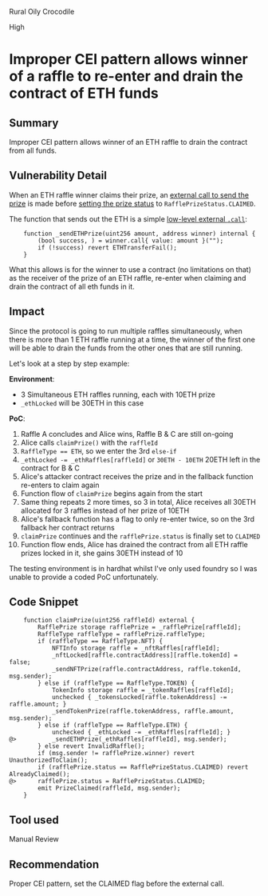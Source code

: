 Rural Oily Crocodile

High

# Improper CEI pattern allows winner of a raffle to re-enter and drain the contract of ETH funds

## Summary
Improper CEI pattern allows winner of an ETH raffle to drain the contract from all funds.

## Vulnerability Detail
When an ETH raffle winner claims their prize, an [external call to send the prize](https://github.com/sherlock-audit/2024-08-winnables-raffles/blob/81b28633d0f450e33a8b32976e17122418f5d47e/public-contracts/contracts/WinnablesPrizeManager.sol#L116-L118) is made before [setting the prize status](https://github.com/sherlock-audit/2024-08-winnables-raffles/blob/81b28633d0f450e33a8b32976e17122418f5d47e/public-contracts/contracts/WinnablesPrizeManager.sol#L122) to `RafflePrizeStatus.CLAIMED`. 

The function that sends out the ETH is a simple [low-level external `.call`](https://github.com/sherlock-audit/2024-08-winnables-raffles/blob/81b28633d0f450e33a8b32976e17122418f5d47e/public-contracts/contracts/WinnablesPrizeManager.sol#L314-L317):

```solidity
    function _sendETHPrize(uint256 amount, address winner) internal {
        (bool success, ) = winner.call{ value: amount }("");
        if (!success) revert ETHTransferFail();
    }
```
What this allows is for the winner to use a contract (no limitations on that) as the receiver of the prize of an ETH raffle, re-enter when claiming and drain the contract of all eth funds in it.
## Impact
Since the protocol is going to run multiple raffles simultaneously, when there is more than 1 ETH raffle running at a time, the winner of the first one will be able to drain the funds from the other ones that are still running. 

Let's look at a step by step example:

**Environment**:
- 3 Simultaneous ETH raffles running, each with 10ETH prize
- `_ethLocked` will be 30ETH in this case

**PoC**:
1. Raffle A concludes and Alice wins, Raffle B & C are still on-going
2. Alice calls `claimPrize()` with the `raffleId`
3. `RaffleType == ETH`, so we enter the 3rd `else-if`
4. `_ethLocked -= _ethRaffles[raffleId]` or `30ETH - 10ETH` 20ETH left in the contract for B & C
5. Alice's attacker contract receives the prize and in the fallback function re-enters to claim again
6. Function flow of `claimPrize` begins again from the start
7. Same thing repeats 2 more times, so 3 in total, Alice receives all 30ETH allocated for 3 raffles instead of her prize of 10ETH
8. Alice's fallback function has a flag to only re-enter twice, so on the 3rd fallback her contract returns 
9. `claimPrize` continues and the `rafflePrize.status` is finally set to `CLAIMED`
10. Function flow ends, Alice has drained the contract from all ETH raffle prizes locked in it, she gains 30ETH instead of 10

The testing environment is in hardhat whilst I've only used foundry so I was unable to provide a coded PoC unfortunately.
## Code Snippet
```solidity
    function claimPrize(uint256 raffleId) external {
        RafflePrize storage rafflePrize = _rafflePrize[raffleId];
        RaffleType raffleType = rafflePrize.raffleType;
        if (raffleType == RaffleType.NFT) {
            NFTInfo storage raffle = _nftRaffles[raffleId];
            _nftLocked[raffle.contractAddress][raffle.tokenId] = false;
            _sendNFTPrize(raffle.contractAddress, raffle.tokenId, msg.sender);
        } else if (raffleType == RaffleType.TOKEN) {
            TokenInfo storage raffle = _tokenRaffles[raffleId];
            unchecked { _tokensLocked[raffle.tokenAddress] -= raffle.amount; }
            _sendTokenPrize(raffle.tokenAddress, raffle.amount, msg.sender);
        } else if (raffleType == RaffleType.ETH) {
            unchecked { _ethLocked -= _ethRaffles[raffleId]; }
@>          _sendETHPrize(_ethRaffles[raffleId], msg.sender);
        } else revert InvalidRaffle();
        if (msg.sender != rafflePrize.winner) revert UnauthorizedToClaim();
        if (rafflePrize.status == RafflePrizeStatus.CLAIMED) revert AlreadyClaimed();
@>      rafflePrize.status = RafflePrizeStatus.CLAIMED;
        emit PrizeClaimed(raffleId, msg.sender);
    }
```
## Tool used
Manual Review
## Recommendation
Proper CEI pattern, set the CLAIMED flag before the external call.